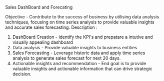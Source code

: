 Sales DashBoard and Forecating

Objective - Contribute to the success of business by utilising data analysis techniques, focusing on time series analysis to provide valuable insights and accurate 
            sales forecasting.
Description :

1. DashBoard Creation - identify the KPI's and prepatare a intutive and visually appealing dashboard
2. Data analysis - Provide valuable insights to business entities
3. Sales Forecasting - Leverage historic data and apply time series analysis to generate sales forecast for next 20 days.
4. Actionable insights and recommendation - End goal is to provide valuable insights and actionable information that can drive strategic decision.
